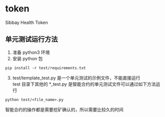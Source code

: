# token
Sibbay Health Token


## 单元测试运行方法
1. 准备 python3 环境  
2. 安装 python 包  
```
pip install -r test/requirements.txt
```
3. test/template_test.py 是一个单元测试的示例文件，不能直接运行   
test 目录下其他的 *_test.py 是智能合约的单元测试文件可以通过如下方法运行    
```
python test/<file_name>.py
```
智能合约的操作都是需要挖矿确认的，所以需要比较久的时间  
 

